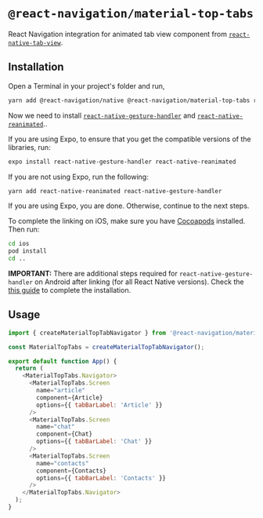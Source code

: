 # `@react-navigation/material-top-tabs`

React Navigation integration for animated tab view component from [`react-native-tab-view`](https://github.com/react-native-community/react-native-tab-view).

## Installation

Open a Terminal in your project's folder and run,

```sh
yarn add @react-navigation/native @react-navigation/material-top-tabs react-native-tab-view
```

Now we need to install [`react-native-gesture-handler`](https://github.com/kmagiera/react-native-gesture-handler) and [`react-native-reanimated`](https://github.com/kmagiera/react-native-reanimated)..

If you are using Expo, to ensure that you get the compatible versions of the libraries, run:

```sh
expo install react-native-gesture-handler react-native-reanimated
```

If you are not using Expo, run the following:

```sh
yarn add react-native-reanimated react-native-gesture-handler
```

If you are using Expo, you are done. Otherwise, continue to the next steps.

To complete the linking on iOS, make sure you have [Cocoapods](https://cocoapods.org/) installed. Then run:

```sh
cd ios
pod install
cd ..
```

**IMPORTANT:** There are additional steps required for `react-native-gesture-handler` on Android after linking (for all React Native versions). Check the [this guide](https://kmagiera.github.io/react-native-gesture-handler/docs/getting-started.html) to complete the installation.

## Usage

```js
import { createMaterialTopTabNavigator } from '@react-navigation/material-top-tabs';

const MaterialTopTabs = createMaterialTopTabNavigator();

export default function App() {
  return (
    <MaterialTopTabs.Navigator>
      <MaterialTopTabs.Screen
        name="article"
        component={Article}
        options={{ tabBarLabel: 'Article' }}
      />
      <MaterialTopTabs.Screen
        name="chat"
        component={Chat}
        options={{ tabBarLabel: 'Chat' }}
      />
      <MaterialTopTabs.Screen
        name="contacts"
        component={Contacts}
        options={{ tabBarLabel: 'Contacts' }}
      />
    </MaterialTopTabs.Navigator>
  );
}
```
